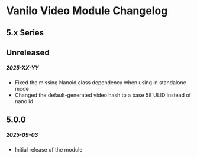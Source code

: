# Vanilo Video Module Changelog

## 5.x Series

## Unreleased
##### 2025-XX-YY

- Fixed the missing Nanoid class dependency when using in standalone mode
- Changed the default-generated video hash to a base 58 ULID instead of nano id

## 5.0.0
##### 2025-09-03

- Initial release of the module
